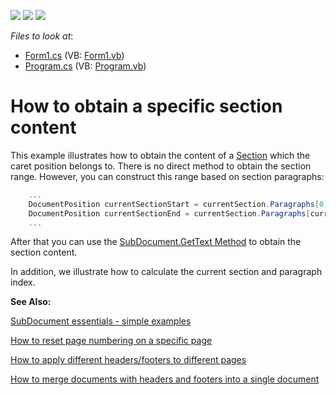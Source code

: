 <!-- default badges list -->
![](https://img.shields.io/endpoint?url=https://codecentral.devexpress.com/api/v1/VersionRange/128610891/11.1.12%2B)
[![](https://img.shields.io/badge/Open_in_DevExpress_Support_Center-FF7200?style=flat-square&logo=DevExpress&logoColor=white)](https://supportcenter.devexpress.com/ticket/details/E4682)
[![](https://img.shields.io/badge/📖_How_to_use_DevExpress_Examples-e9f6fc?style=flat-square)](https://docs.devexpress.com/GeneralInformation/403183)
<!-- default badges end -->
<!-- default file list -->
*Files to look at*:

* [Form1.cs](./CS/Form1.cs) (VB: [Form1.vb](./VB/Form1.vb))
* [Program.cs](./CS/Program.cs) (VB: [Program.vb](./VB/Program.vb))
<!-- default file list end -->
# How to obtain a specific section content


<p>This example illustrates how to obtain the content of a <a href="http://documentation.devexpress.com/#CoreLibraries/clsDevExpressXtraRichEditAPINativeSectiontopic">Section</a> which the caret position belongs to. There is no direct method to obtain the section range. However, you can construct this range based on section paragraphs:</p><p></p>

```cs
    ...
    DocumentPosition currentSectionStart = currentSection.Paragraphs[0].Range.Start;
    DocumentPosition currentSectionEnd = currentSection.Paragraphs[currentSection.Paragraphs.Count - 1].Range.End;
    ...
```

<p></p><p>After that you can use the <a href="http://documentation.devexpress.com/#CoreLibraries/DevExpressXtraRichEditAPINativeSubDocument_GetTexttopic1005">SubDocument.GetText Method</a> to obtain the section content.</p><p></p><p>In addition, we illustrate how to calculate the current section and paragraph index.</p><p></p><p><strong>See Also:</strong></p><p><a href="https://www.devexpress.com/Support/Center/p/E2265">SubDocument essentials - simple examples</a></p><p><a href="https://www.devexpress.com/Support/Center/p/E3491">How to reset page numbering on a specific page</a></p><p><a href="https://www.devexpress.com/Support/Center/p/E3492">How to apply different headers/footers to different pages</a></p><p><a href="https://www.devexpress.com/Support/Center/p/E4404">How to merge documents with headers and footers into a single document</a></p>

<br/>


